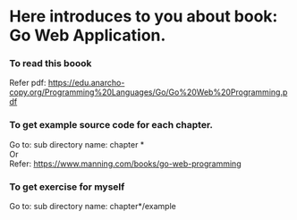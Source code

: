 # Here introduces to you about book: Go Web Application.  

### To read this boook

Refer pdf: https://edu.anarcho-copy.org/Programming%20Languages/Go/Go%20Web%20Programming.pdf

### To get example source code for each chapter.

Go to: sub directory name: chapter *  
Or  
Refer: https://www.manning.com/books/go-web-programming
### To get exercise for myself

Go to: sub directory name: chapter*/example
